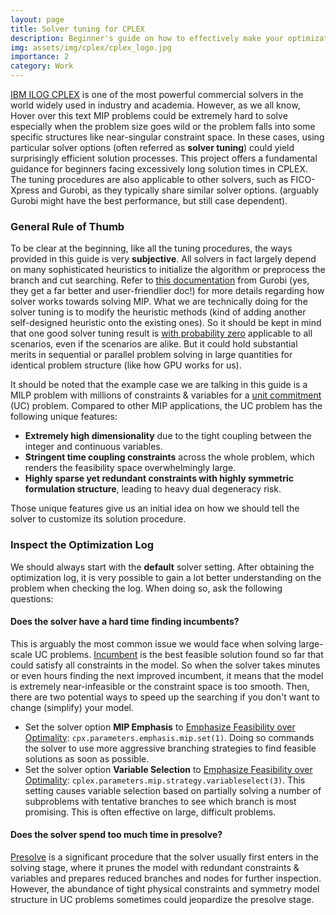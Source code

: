 ```yaml
---
layout: page
title: Solver tuning for CPLEX
description: Beginner's guide on how to effectively make your optimization solver a pro
img: assets/img/cplex/cplex_logo.jpg
importance: 2
category: Work
---
```


[IBM ILOG CPLEX](https://www.ibm.com/products/ilog-cplex-optimization-studio) is one of the most powerful commercial solvers in the world widely used in industry and academia. However, as we all know, <span data-toggle="tooltip" data-placement="top" title="This is the popover content.">Hover over this text</span> MIP problems could be extremely hard to solve especially when the problem size goes wild or the problem falls into some specific structures like near-singular constraint space. In these cases, using particular solver options (often referred as <b>solver tuning</b>) could yield surprisingly efficient solution processes. This project offers a fundamental guidance for beginners facing excessively long solution times in CPLEX. The tuning procedures are also applicable to other solvers, such as FICO-Xpress and Gurobi, as they typically share similar solver options. (arguably Gurobi might have the best performance, but still case dependent).

### General Rule of Thumb

To be clear at the beginning, like all the tuning procedures, the ways provided in this guide is very <b>subjective</b>. All solvers in fact largely depend on many sophisticated heuristics to initialize the algorithm or preprocess the branch and cut searching. Refer to [this documentation](https://www.gurobi.com/resources/mixed-integer-programming-mip-a-primer-on-the-basics/) from Gurobi (yes, they get a far better and user-friendlier doc!) for more details regarding how solver works towards solving MIP. What we are technically doing for the solver tuning is to modify the heuristic methods (kind of adding another self-designed heuristic onto the existing ones). So it should be kept in mind that one good solver tuning result is <u>with probability zero</u> applicable to all scenarios, even if the scenarios are alike. But it could hold substantial merits in sequential or parallel problem solving in large quantities for identical problem structure (like how GPU works for us). 

It should be noted that the example case we are talking in this guide is a MILP problem with millions of constraints & variables for a [unit commitment](https://en.wikipedia.org/wiki/Unit_commitment_problem_in_electrical_power_production) (UC) problem. Compared to other MIP applications, the UC problem has the following unique features:
- <b>Extremely high dimensionality</b> due to the tight coupling between the integer and continuous variables.
- <b>Stringent time coupling constraints</b> across the whole problem, which renders the feasibility space overwhelmingly large.
- <b>Highly sparse yet redundant constraints with highly symmetric formulation structure</b>, leading to heavy dual degeneracy risk.

Those unique features give us an initial idea on how we should tell the solver to customize its solution procedure.

### Inspect the Optimization Log

We should always start with the <b>default</b> solver setting. After obtaining the optimization log, it is very possible to gain a lot better understanding on the problem when checking the log. When doing so, ask the following questions:

#### Does the solver have a hard time finding incumbents?

This is arguably the most common issue we would face when solving large-scale UC problems. [Incumbent](https://www.ibm.com/docs/en/cofz/12.9.0?topic=optimizer-when-integer-solution-is-found-incumbent) is the best feasible solution found so far that could satisfy all constraints in the model. So when the solver takes minutes or even hours finding the next improved incumbent, it means that the model is extremely near-infeasible or the constraint space is too smooth. Then, there are two potential ways to speed up the searching if you don't want to change (simplify) your model.

- Set the solver option <b>MIP Emphasis</b> to <u>Emphasize Feasibility over Optimality</u>: `cpx.parameters.emphasis.mip.set(1)`. Doing so commands the solver to use more aggressive branching strategies to find feasible solutions as soon as possible.
- Set the solver option <b>Variable Selection</b> to <u>Emphasize Feasibility over Optimality</u>: `cplex.parameters.mip.strategy.variableselect(3)`. This setting causes variable selection based on partially solving a number of subproblems with tentative branches to see which branch is most promising. This is often effective on large, difficult problems.

#### Does the solver spend too much time in presolve?

[Presolve](https://support.gurobi.com/hc/en-us/articles/360024738352-How-does-presolve-work) is a significant procedure that the solver usually first enters in the solving stage, where it prunes the model with redundant constraints & variables and prepares reduced branches and nodes for further inspection. However, the abundance of tight physical constraints and symmetry model structure in UC problems sometimes could jeopardize the presolve stage.

